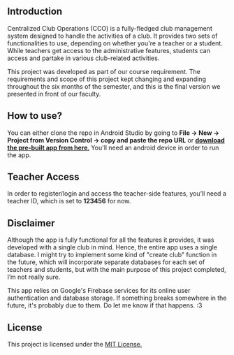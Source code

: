 ## Introduction 
Centralized Club Operations (CCO) is a fully-fledged club management system designed to handle the activities of a club. It provides two sets of functionalities to use, depending on whether you're a teacher or a student. While teachers get access to the administrative features, students can access and partake in various club-related activities.  

This project was developed as part of our course requirement. The requirements and scope of this project kept changing and expanding throughout the six months of the semester, and this is the final version we presented in front of our faculty.  

## How to use?
You can either clone the repo in Android Studio by going to **File → New → Project from Version Control → copy and paste the repo URL** or [**download the pre-built app from here**.](https://github.com/wolverton120/centralized-club-operations/releases/tag/10-2-25) You'll need an android device in order to run the app.

## Teacher Access 
In order to register/login and access the teacher-side features, you’ll need a teacher ID, which is set to **123456** for now. 

## Disclaimer
Although the app is fully functional for all the features it provides, it was developed with a single club in mind. Hence, the entire app uses a single database. I might try to implement some kind of "create club" function in the future, which will incorporate separate databases for each set of teachers and students, but with the main purpose of this project completed, I’m not really sure.  

This app relies on Google's Firebase services for its online user authentication and database storage. If something breaks somewhere in the future, it's probably due to them. Do let me know if that happens. :3

## License 
This project is licensed under the [MIT License.](https://github.com/wolverton120/centralized-club-operations/blob/master/LICENSE)

